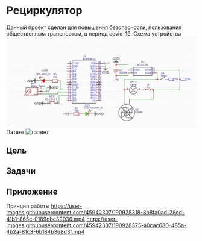 # Рециркулятор
Данный проект сделан для повышения безопасности, пользования общественным транспортом, в период covid-19. 
Схема устройства
![схема](Картинки/схем.jpg)
Патент
![патент](Картинки/патент.jpg)
## Цель

## Задачи

## Приложение
Принцип работы
https://user-images.githubusercontent.com/45942307/190928318-8b8fa0ad-28ed-41b1-865c-0189dbc39036.mp4
https://user-images.githubusercontent.com/45942307/190928375-a0cac680-485a-4b2a-81c3-6b184b3e8d3f.mp4


